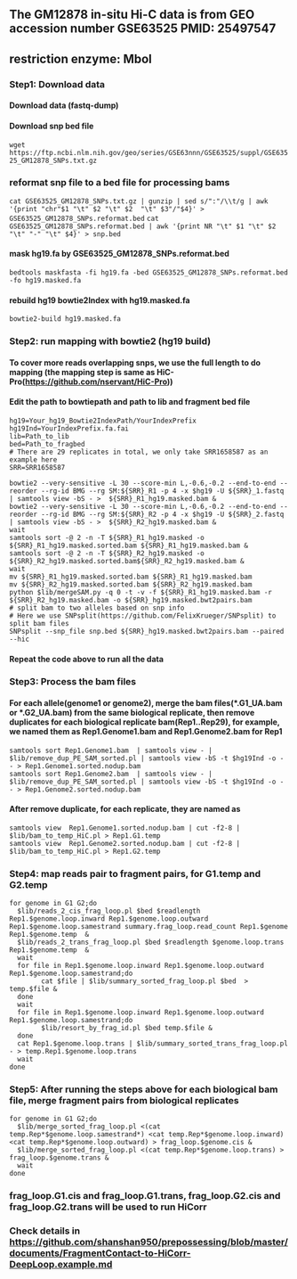## The GM12878 in-situ Hi-C data is from GEO accession number GSE63525 PMID: 25497547
## restriction enzyme: Mbol
### Step1: Download data
#### Download data (fastq-dump)
#### Download snp bed file 
`wget https://ftp.ncbi.nlm.nih.gov/geo/series/GSE63nnn/GSE63525/suppl/GSE63525_GM12878_SNPs.txt.gz`
### reformat snp file to a bed file for processing bams
`cat GSE63525_GM12878_SNPs.txt.gz | gunzip | sed s/":"/\\t/g | awk '{print "chr"$1 "\t" $2 "\t" $2  "\t" $3"/"$4}' > GSE63525_GM12878_SNPs.reformat.bed`
`cat GSE63525_GM12878_SNPs.reformat.bed | awk '{print NR "\t" $1 "\t" $2 "\t" "-" "\t" $4}' > snp.bed`
#### mask hg19.fa by GSE63525_GM12878_SNPs.reformat.bed
`bedtools maskfasta -fi hg19.fa -bed GSE63525_GM12878_SNPs.reformat.bed -fo hg19.masked.fa`
#### rebuild hg19 bowtie2Index with hg19.masked.fa
`bowtie2-build hg19.masked.fa`
### Step2: run mapping with bowtie2 (hg19 build)
#### To cover more reads overlapping snps, we use the full length to do mapping (the mapping step is same as HiC-Pro(https://github.com/nservant/HiC-Pro))
#### Edit the path to bowtiepath and path to lib and fragment bed file
```
hg19=Your_hg19_Bowtie2IndexPath/YourIndexPrefix
hg19Ind=YourIndexPrefix.fa.fai
lib=Path_to_lib
bed=Path_to_fragbed
# There are 29 replicates in total, we only take SRR1658587 as an example here
SRR=SRR1658587
```
```
bowtie2 --very-sensitive -L 30 --score-min L,-0.6,-0.2 --end-to-end --reorder --rg-id BMG --rg SM:${SRR}_R1 -p 4 -x $hg19 -U ${SRR}_1.fastq | samtools view -bS - >  ${SRR}_R1_hg19.masked.bam &
bowtie2 --very-sensitive -L 30 --score-min L,-0.6,-0.2 --end-to-end --reorder --rg-id BMG --rg SM:${SRR}_R2 -p 4 -x $hg19 -U ${SRR}_2.fastq | samtools view -bS - >  ${SRR}_R2_hg19.masked.bam &
wait
samtools sort -@ 2 -n -T ${SRR}_R1_hg19.masked -o ${SRR}_R1_hg19.masked.sorted.bam ${SRR}_R1_hg19.masked.bam &
samtools sort -@ 2 -n -T ${SRR}_R2_hg19.masked -o ${SRR}_R2_hg19.masked.sorted.bam${SRR}_R2_hg19.masked.bam &
wait
mv ${SRR}_R1_hg19.masked.sorted.bam ${SRR}_R1_hg19.masked.bam
mv ${SRR}_R2_hg19.masked.sorted.bam ${SRR}_R2_hg19.masked.bam
python $lib/mergeSAM.py -q 0 -t -v -f ${SRR}_R1_hg19.masked.bam -r ${SRR}_R2_hg19.masked.bam -o ${SRR}_hg19.masked.bwt2pairs.bam
# split bam to two alleles based on snp info
# Here we use SNPsplit(https://github.com/FelixKrueger/SNPsplit) to split bam files
SNPsplit --snp_file snp.bed ${SRR}_hg19.masked.bwt2pairs.bam --paired --hic 
```
#### Repeat the code above to run all the data

### Step3: Process the bam files
#### For each allele(genome1 or genome2), merge the bam files(*.G1_UA.bam or *.G2_UA.bam) from the same biological replicate, then remove duplicates for each biological replicate bam(Rep1..Rep29), for example, we named them as Rep1.Genome1.bam and Rep1.Genome2.bam for Rep1
```
samtools sort Rep1.Genome1.bam  | samtools view - | $lib/remove_dup_PE_SAM_sorted.pl | samtools view -bS -t $hg19Ind -o - - > Rep1.Genome1.sorted.nodup.bam 
samtools sort Rep1.Genome2.bam  | samtools view - | $lib/remove_dup_PE_SAM_sorted.pl | samtools view -bS -t $hg19Ind -o - - > Rep1.Genome2.sorted.nodup.bam 
```
#### After remove duplicate, for each replicate, they are named as 
```
samtools view  Rep1.Genome1.sorted.nodup.bam | cut -f2-8 | $lib/bam_to_temp_HiC.pl > Rep1.G1.temp 
samtools view  Rep1.Genome2.sorted.nodup.bam | cut -f2-8 | $lib/bam_to_temp_HiC.pl > Rep1.G2.temp 
```
### Step4: map reads pair to fragment pairs, for G1.temp and G2.temp
```
for genome in G1 G2;do
  $lib/reads_2_cis_frag_loop.pl $bed $readlength Rep1.$genome.loop.inward Rep1.$genome.loop.outward Rep1.$genome.loop.samestrand summary.frag_loop.read_count Rep1.$genome Rep1.$genome.temp  &
  $lib/reads_2_trans_frag_loop.pl $bed $readlength $genome.loop.trans Rep1.$genome.temp  &
  wait
  for file in Rep1.$genome.loop.inward Rep1.$genome.loop.outward Rep1.$genome.loop.samestrand;do
        cat $file | $lib/summary_sorted_frag_loop.pl $bed  > temp.$file &
  done
  wait
  for file in Rep1.$genome.loop.inward Rep1.$genome.loop.outward Rep1.$genome.loop.samestrand;do
        $lib/resort_by_frag_id.pl $bed temp.$file &
  done
  cat Rep1.$genome.loop.trans | $lib/summary_sorted_trans_frag_loop.pl - > temp.Rep1.$genome.loop.trans
  wait
done
```
### Step5: After running the steps above for each biological bam file, merge fragment pairs from biological replicates
```
for genome in G1 G2;do
  $lib/merge_sorted_frag_loop.pl <(cat temp.Rep*$genome.loop.samestrand*) <cat temp.Rep*$genome.loop.inward) <cat temp.Rep*$genome.loop.outward) > frag_loop.$genome.cis &
  $lib/merge_sorted_frag_loop.pl <(cat temp.Rep*$genome.loop.trans) > frag_loop.$genome.trans &
  wait
done
```
### frag_loop.G1.cis and frag_loop.G1.trans, frag_loop.G2.cis and frag_loop.G2.trans will be used to run HiCorr
### Check details in https://github.com/shanshan950/prepossessing/blob/master/documents/FragmentContact-to-HiCorr-DeepLoop.example.md 
